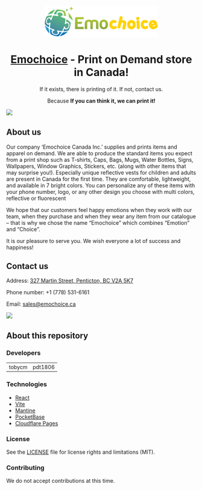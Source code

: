 <p align="center">
<img src="https://raw.githubusercontent.com/tobycm/emochoice/main/public/images/full_logo.svg"  width="300px"  /></p>
<h1 align="center"><a href="https://emochoice.ca" target="_blank">Emochoice</a> - Print on Demand store in Canada!</h1>

<p align="center">If it exists, there is printing of it. If not, contact us.</p>

<p align="center">Because <strong>If you can think it, we can print it!</strong></p>

<img src="https://pocketbase.emochoice.ca/api/files/sg2k8zp13z5s5id/3rzvamh3b5ckqcp/readme_0_1HvlKI174Z.jpg" />

## About us

Our company ‘Emochoice Canada Inc.’ supplies and prints items and apparel on demand. We are able to produce the standard items you expect from a print shop such as T-shirts, Caps, Bags, Mugs, Water Bottles, Signs, Wallpapers, Window Graphics, Stickers, etc. (along with other items that may surprise you!). Especially unique reflective vests for children and adults are present in Canada for the first time. They are comfortable, lightweight, and available in 7 bright colors. You can personalize any of these items with your phone number, logo, or any other design you choose with multi colors, reflective or fluorescent

We hope that our customers feel happy emotions when they work with our team, when they purchase and when they wear any item from our catalogue – that is why we chose the name “Emochoice” which combines “Emotion” and “Choice”.

It is our pleasure to serve you. We wish everyone a lot of success and happiness!

## Contact us

Address: [327 Martin Street, Penticton, BC V2A 5K7](https://maps.app.goo.gl/Vwju44b3tc5xqpjN9)

Phone number: +1 (778) 531-6161

Email: sales@emochoice.ca

<img src="https://pocketbase.emochoice.ca/api/files/sg2k8zp13z5s5id/3rzvamh3b5ckqcp/readme_1_aUdsoLEGOL.jpg" />

## About this repository

### Developers

|    |    |
| :----------------------------------------------------------------------------------------------------------------------------------------------------------: | :-----------------------------------------------------------------------------------------------------------------------------------------------------------: |
|                                                                            tobycm                                                                            |                                                                            pdt1806                                                                            |

### Technologies

- [React](https://reactjs.org/)
- [Vite](https://vitejs.dev/)
- [Mantine](https://mantine.dev/)
- [PocketBase](https://pocketbase.io/)
- [Cloudflare Pages](https://pages.cloudflare.com/)

### License

See the [LICENSE](https://github.com/tobycm/emochoice/blob/main/LICENSE) file for license rights and limitations (MIT).

### Contributing

We do not accept contributions at this time.

